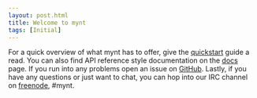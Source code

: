```yaml
---
layout: post.html
title: Welcome to mynt
tags: [Initial]
---
```


For a quick overview of what mynt has to offer, give the [quickstart][quickstart] guide a read. You can also find API reference style documentation on the [docs][docs] page. If you run into any problems open an issue on [GitHub][github]. Lastly, if you have any questions or just want to chat, you can hop into our IRC channel on [freenode][freenode], #mynt.


[docs]: http://mynt.mirroredwhite.com/docs/
[freenode]: http://webchat.freenode.net/?channels=mynt
[github]: https://github.com/Anomareh/mynt
[quickstart]: http://mynt.mirroredwhite.com/quickstart/
